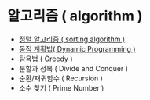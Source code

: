 # 알고리즘 ( algorithm )

- [정렬 알고리즘 ( sorting algorithm )](/algorithm/Sorting_Algorithm)
- [동적 계획법( Dynamic Programming )](/algorithm/Dynamic_Programming)
- 탐욕법 ( Greedy )
- 분할과 정복 ( Divide and Conquer )
- 순환/재귀함수 ( Recursion )
- 소수 찾기 ( Prime Number )